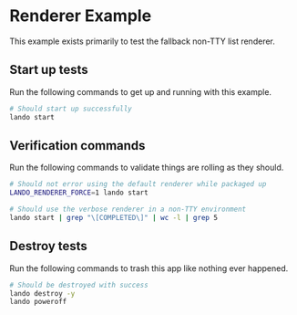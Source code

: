 Renderer Example
================

This example exists primarily to test the fallback non-TTY list renderer.

Start up tests
--------------

Run the following commands to get up and running with this example.

```bash
# Should start up successfully
lando start
```

Verification commands
---------------------

Run the following commands to validate things are rolling as they should.

```bash
# Should not error using the default renderer while packaged up
LANDO_RENDERER_FORCE=1 lando start

# Should use the verbose renderer in a non-TTY environment
lando start | grep "\[COMPLETED\]" | wc -l | grep 5
```

Destroy tests
-------------

Run the following commands to trash this app like nothing ever happened.

```bash
# Should be destroyed with success
lando destroy -y
lando poweroff
```
